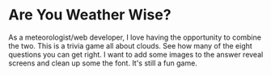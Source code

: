 # Are You Weather Wise?


As a meteorologist/web developer, I love having the opportunity to combine the two. This is a trivia game all about clouds. See how many of the eight questions you can get right. I want to add some images to the answer reveal screens and clean up some the font. It's still a fun game.
